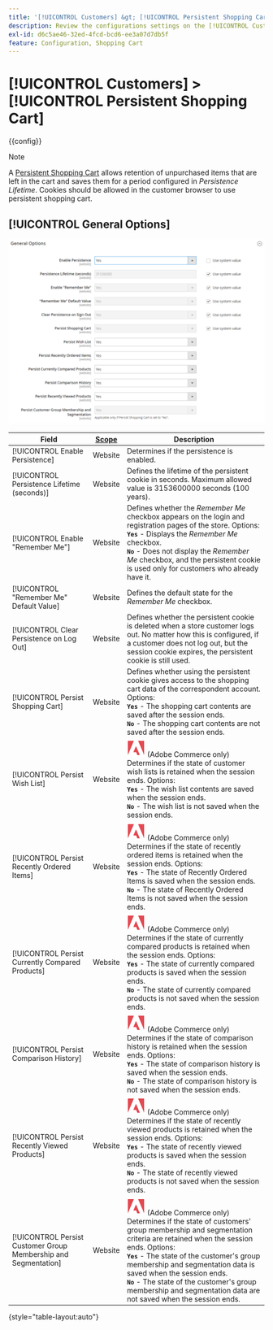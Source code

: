 ```yaml
---
title: '[!UICONTROL Customers] &gt; [!UICONTROL Persistent Shopping Cart]'
description: Review the configurations settings on the [!UICONTROL Customers] &gt; [!UICONTROL Persistent Shopping Cart] page of the Commerce Admin.
exl-id: d6c5ae46-32ed-4fcd-bcd6-ee3a07d7db5f
feature: Configuration, Shopping Cart
---
```

# [!UICONTROL Customers] > [!UICONTROL Persistent Shopping Cart]

{{config}}

>[!NOTE]
>
>A [Persistent Shopping Cart](../../stores-purchase/cart-persistent.md) allows retention of unpurchased items that are left in the cart and saves them for a period configured in _Persistence Lifetime_. Cookies should be allowed in the customer browser to use persistent shopping cart.

## [!UICONTROL General Options]

![General Options](./assets/persistent-shopping-cart-general.png)<!-- zoom -->

<!-- [General Options](https://docs.magento.com/user-guide/sales/cart-persistent-configuration.html) -->

|Field|[Scope](../../getting-started/websites-stores-views.md#scope-settings)|Description|
|--- |--- |--- |
|[!UICONTROL Enable Persistence]|Website|Determines if  the persistence is enabled.|
|[!UICONTROL Persistence Lifetime (seconds)]|Website|Defines the lifetime of the persistent cookie in seconds. Maximum allowed value is 3153600000 seconds (100 years).|
|[!UICONTROL Enable "Remember Me"]|Website|Defines whether the _Remember Me_ checkbox appears on the login and registration pages of the store. Options: <br/>**`Yes`** - Displays the _Remember Me_ checkbox. <br/>**`No`** - Does not display the _Remember Me_ checkbox, and the persistent cookie is used only for customers who already have it.|
|[!UICONTROL "Remember Me" Default Value]|Website|Defines the default state for the _Remember Me_ checkbox.|
|[!UICONTROL Clear Persistence on Log Out]|Website|Defines whether the persistent cookie is deleted when a store customer logs out. No matter how this is configured, if a customer does not log out, but the session cookie expires, the persistent cookie is still used.|
|[!UICONTROL Persist Shopping Cart]|Website|Defines whether using the persistent cookie gives access to the shopping cart data of the correspondent account. Options: <br/>**`Yes`** - The shopping cart contents are saved after the session ends. <br/>**`No`** - The shopping cart contents are not saved after the session ends.|
|[!UICONTROL Persist Wish List]|Website|![Adobe Commerce](../../assets/adobe-logo.svg) (Adobe Commerce only) Determines if the state of customer wish lists is retained when the session ends. Options: <br/>**`Yes`** - The wish list contents are saved when the session ends. <br/>**`No`** - The wish list is not saved when the session ends.|
|[!UICONTROL Persist Recently Ordered Items]|Website|![Adobe Commerce](../../assets/adobe-logo.svg) (Adobe Commerce only) Determines if the state of recently ordered items is retained when the session ends. Options: <br/>**`Yes`** - The state of Recently Ordered Items is saved when the session ends. <br/>**`No`** - The state of Recently Ordered Items is not saved when the session ends.|
|[!UICONTROL Persist Currently Compared Products]|Website|![Adobe Commerce](../../assets/adobe-logo.svg) (Adobe Commerce only) Determines if the state of currently compared products is retained when the session ends. Options: <br/>**`Yes`** - The state of currently compared products is saved when the session ends. <br/>**`No`** - The state of currently compared products is not saved when the session ends.|
|[!UICONTROL Persist Comparison History]|Website|![Adobe Commerce](../../assets/adobe-logo.svg) (Adobe Commerce only) Determines if the state of comparison history is retained when the session ends. Options: <br/>**`Yes`** - The state of comparison history is saved when the session ends. <br/>**`No`** - The state of comparison history is not saved when the session ends.|
|[!UICONTROL Persist Recently Viewed Products]|Website|![Adobe Commerce](../../assets/adobe-logo.svg) (Adobe Commerce only) Determines if the state of recently viewed products is retained when the session ends. Options: <br/>**`Yes`** - The state of recently viewed products is saved when the session ends. <br/>**`No`** - The state of recently viewed products is not saved when the session ends.|
|[!UICONTROL Persist Customer Group Membership and Segmentation]|Website|![Adobe Commerce](../../assets/adobe-logo.svg) (Adobe Commerce only) Determines if the state of customers' group membership and segmentation criteria are retained when the session ends. Options: <br/>**`Yes`** - The state of the customer's group membership and segmentation data is saved when the session ends. <br/>**`No`** - The state of the customer's group membership and segmentation data are not saved when the session ends.|

{style="table-layout:auto"}
